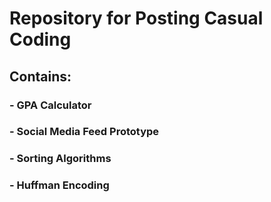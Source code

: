 # Repository for Posting Casual Coding
## Contains:
### - GPA Calculator
### - Social Media Feed Prototype
### - Sorting Algorithms
### - Huffman Encoding

